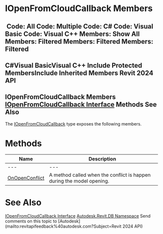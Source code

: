 # IOpenFromCloudCallback Members

﻿
 Code: All Code: Multiple Code: C# Code: Visual Basic Code: Visual C++  Members: Show All Members: Filtered Members: Filtered Members: Filtered   
---  
C#Visual BasicVisual C++
Include Protected MembersInclude Inherited Members
Revit 2024 API  
---  
IOpenFromCloudCallback Members  
[IOpenFromCloudCallback Interface](266c8a04-c451-539d-8885-1626b131931d.md "IOpenFromCloudCallback Interface") Methods See Also  
---  
The [IOpenFromCloudCallback](266c8a04-c451-539d-8885-1626b131931d.md "IOpenFromCloudCallback Interface") type exposes the following members.
# Methods
| Name | Description |
| --- | --- |
| --- | --- | --- |
| [OnOpenConflict](21c8169e-9a58-3a6f-9060-e42975f39b16.md "OnOpenConflict Method") | A method called when the conflict is happen during the model opening. |

# See Also
[IOpenFromCloudCallback Interface](266c8a04-c451-539d-8885-1626b131931d.md "IOpenFromCloudCallback Interface")
[Autodesk.Revit.DB Namespace](87546ba7-461b-c646-cbb1-2cb8f5bff8b2.md "Autodesk.Revit.DB Namespace")
Send comments on this topic to [Autodesk](mailto:revitapifeedback%40autodesk.com?Subject=Revit 2024 API)